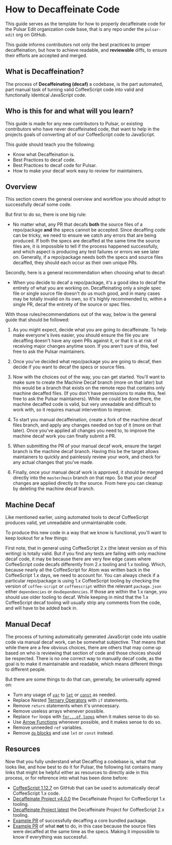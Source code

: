 # How to Decaffeinate Code

This guide serves as the template for how to properly decaffeinate code for the Pulsar Edit organization code base, that is any repo under the `pulsar-edit` org on GitHub.

This guide informs contributors not only the best practices to proper decaffeination, but how to achieve readable, and **reviewable** diffs, to ensure their efforts are accepted and merged.

## What is Decaffeination?

The process of **Decaffeinating (decaf)** a codebase, is the part automated, part manual task of turning valid CoffeeScript code into valid and functionally identical JavaScript code.

## Who is this for and what will you learn?

This guide is made for any new contributors to Pulsar, or existing contributors who have never decaffeinated code, that want to help in the projects goals of converting all of our CoffeeScript code to JavaScript.

This guide should teach you the following:

  * Know what Decaffeination is.
  * Best Practices to decaf code.
  * Best Practices to decaf code for Pulsar.
  * How to make your decaf work easy to review for maintainers.

## Overview

This section covers the general overview and workflow you should adopt to successfully decaf some code.

But first to do so, there is one big rule:

  * No matter what, any PR that decafs **both** the source files of a repo/package **and** the specs cannot be accepted. Since decaffing code can be tricky, we need to ensure we catch any errors that are being produced. If both the specs are decaffed at the same time the source files are, it is impossible to tell if the process happened successfully, and which aspect is producing any test failures or errors we see later on. Generally, if a repo/package needs both the specs and source files decaffed, they should each occur as their own unique PRs.

Secondly, here is a general recommendation when choosing what to decaf:

  * When you decide to decaf a repo/package, it's a good idea to decaf the entirety of what you are working on. Decaffeinating only a single spec file or single source file doesn't do us much good, and in many cases may be totally invalid on its own, so it's highly recommended to, within a single PR, decaf the entirety of the source or spec files.

With those rules/recommendations out of the way, below is the general guide that should be followed:

1. As you might expect, decide what you are going to decaffeinate. To help make everyone's lives easier, you should ensure the file you are decaffing doesn't have any open PRs against it, or that it is at risk of receiving major changes anytime soon. If you aren't sure of this, feel free to ask the Pulsar maintainers.

2. Once you've decided what repo/package you are going to decaf, then decide if you want to decaf the specs or source files.

3. Now with the choices out of the way, you can get started. You'll want to make sure to create the Machine Decaf branch (more on that later) but this would be a branch that exists on the remote repo that contains only machine decaffed files. (If you don't have permissions to make this, feel free to ask the Pulsar maintainers). While we could be done there, the machine decaffed code is valid, but very unreadable and difficult to work with, so it requires manual intervention to improve.

4. To start you manual decaffeination, create a fork of the machine decaf files branch, and apply any changes needed on top of it (more on that later). Once you've applied all changes you need to, to improve the machine decaf work you can finally submit a PR.

5. When submitting the PR of your manual decaf work, ensure the target branch is the machine decaf branch. Having this be the target allows maintainers to quickly and painlessly review your work, and check for any actual changes that you've made.

6. Finally, once your manual decaf work is approved, it should be merged directly into the `master`/`main` branch on that repo. So that your decaf changes are applied directly to the source. From here you can cleanup by deleting the machine decaf branch.

## Machine Decaf

Like mentioned earlier, using automated tools to decaf CoffeeScript produces valid, yet unreadable and unmaintainable code.

To produce this new code in a way that we know is functional, you'll want to keep lookout for a few things:

First note, that in general using CoffeeScript 2.x (the latest version as of this writing) is totally valid. But if you find any tests are failing with only machine decaf code, it may be because there are very few edge cases where CoffeeScript code decafs differently from 2.x tooling and 1.x tooling. Which, because nearly all the CoffeeScript for Atom was written back in the CoffeeScript 1.x days, we need to account for. You can always check if a particular repo/package is using 1.x CoffeeScript tooling by checking the version of `coffee-script` or `coffeescript` within the relevant `package.json` either `dependencies` or `devDependencies`. If those are within the 1.x range, you should use older tooling to decaf. While keeping in mind that the 1.x CoffeeScript decaf tooling will usually strip any comments from the code, and will have to be added back in.

## Manual Decaf

The process of turning automatically generated JavaScript code into usable code via manual decaf work, can be somewhat subjective. That means that while there are a few obvious choices, there are others that may come up based on who is reviewing that section of code and those choices should be respected. There is no one correct way to manually decaf code, as the goal is to make it maintainable and readable, which means different things to different people.

But there are some things to do that can, generally, be universally agreed on:

  * Turn any usage of [`var`](https://developer.mozilla.org/en-US/docs/Web/JavaScript/Reference/Statements/var) to [`let`](https://developer.mozilla.org/en-US/docs/Web/JavaScript/Reference/Statements/let) or [`const`](https://developer.mozilla.org/en-US/docs/Web/JavaScript/Reference/Statements/const) as needed.
  * Replace Nested [Ternary Operators](https://developer.mozilla.org/en-US/docs/Web/JavaScript/Reference/Operators/Conditional_Operator) with `if` statements.
  * Remove `return` statements when it's unnecessary.
  * Remove useless arrays whenever possible.
  * Replace `for` loops with [`for...of loops`](https://developer.mozilla.org/en-US/docs/Web/JavaScript/Reference/Statements/for...of) when it makes sense to do so.
  * Use [Arrow Functions](https://developer.mozilla.org/en-US/docs/Web/JavaScript/Reference/Functions/Arrow_functions) whenever possible, and it makes sense to do so.
  * Remove unneeded `ref` variables.
  * Remove [`do` blocks](https://devdocs.io/coffeescript~1/index#loops) and use `let` or `const` instead.

## Resources

Now that you fully understand what Decaffing a codebase is, what that looks like, and how best to do it for Pulsar, the following list contains many links that might be helpful either as resources to directly aide in this process, or for reference into what has been done before:

  * [CoffeeScript 1.12.7](https://www.npmjs.com/package/coffeescript/v/1.12.7) on GitHub that can be used to automatically decaf CoffeeScript 1.x code.
  * [Decaffeinate Project v4.0.0](https://github.com/decaffeinate/decaffeinate/releases/tag/v4.0.0) the Decaffeinate Project for CoffeeScript 1.x tooling.
  * [Decaffeinate Project latest](https://github.com/decaffeinate/decaffeinate) the Decaffeinate Project for CoffeeScript 2.x tooling.
  * [Example PR](https://github.com/pulsar-edit/pulsar/pull/443) of successfully decaffing a core bundled package.
  * [Example PR](https://github.com/pulsar-edit/ppm/pull/8) of what **not** to do, in this case because the source files were decaffed at the same time as the specs. Making it impossible to know if everything was successful.
